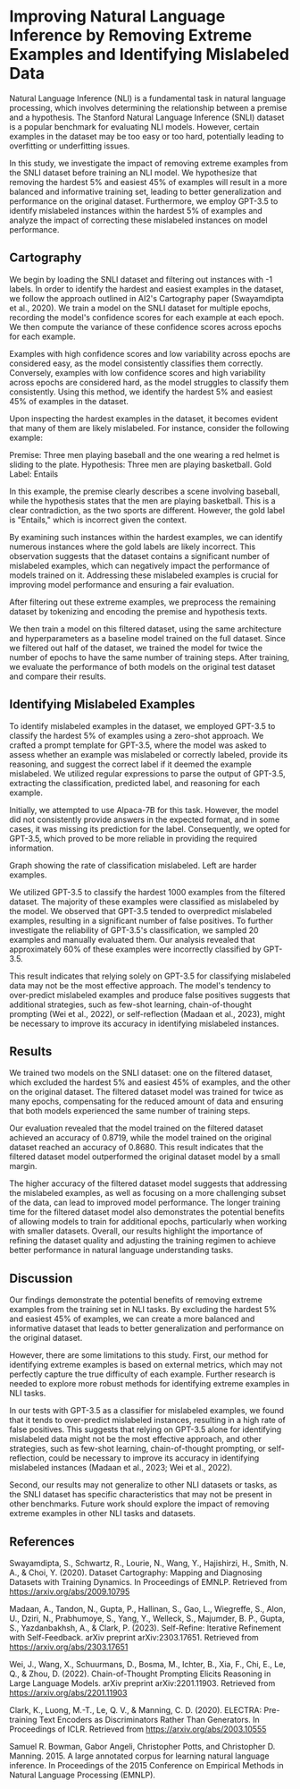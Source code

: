 # Improving Natural Language Inference by Removing Extreme Examples and Identifying Mislabeled Data

Natural Language Inference (NLI) is a fundamental task in natural language processing, which involves determining the relationship between a premise and a hypothesis. The Stanford Natural Language Inference (SNLI) dataset is a popular benchmark for evaluating NLI models. However, certain examples in the dataset may be too easy or too hard, potentially leading to overfitting or underfitting issues.

In this study, we investigate the impact of removing extreme examples from the SNLI dataset before training an NLI model. We hypothesize that removing the hardest 5% and easiest 45% of examples will result in a more balanced and informative training set, leading to better generalization and performance on the original dataset. Furthermore, we employ GPT-3.5 to identify mislabeled instances within the hardest 5% of examples and analyze the impact of correcting these mislabeled instances on model performance.


## Cartography

We begin by loading the SNLI dataset and filtering out instances with -1 labels. In order to identify the hardest and easiest examples in the dataset, we follow the approach outlined in AI2's Cartography paper (Swayamdipta et al., 2020). We train a model on the SNLI dataset for multiple epochs, recording the model's confidence scores for each example at each epoch. We then compute the variance of these confidence scores across epochs for each example.

Examples with high confidence scores and low variability across epochs are considered easy, as the model consistently classifies them correctly. Conversely, examples with low confidence scores and high variability across epochs are considered hard, as the model struggles to classify them consistently. Using this method, we identify the hardest 5% and easiest 45% of examples in the dataset.

Upon inspecting the hardest examples in the dataset, it becomes evident that many of them are likely mislabeled. For instance, consider the following example:

Premise: Three men playing baseball and the one wearing a red helmet is sliding to the plate.
Hypothesis: Three men are playing basketball.
Gold Label: Entails

In this example, the premise clearly describes a scene involving baseball, while the hypothesis states that the men are playing basketball. This is a clear contradiction, as the two sports are different. However, the gold label is "Entails," which is incorrect given the context.

By examining such instances within the hardest examples, we can identify numerous instances where the gold labels are likely incorrect. This observation suggests that the dataset contains a significant number of mislabeled examples, which can negatively impact the performance of models trained on it. Addressing these mislabeled examples is crucial for improving model performance and ensuring a fair evaluation.

After filtering out these extreme examples, we preprocess the remaining dataset by tokenizing and encoding the premise and hypothesis texts.

We then train a model on this filtered dataset, using the same architecture and hyperparameters as a baseline model trained on the full dataset. Since we filtered out half of the dataset, we trained the model for twice the number of epochs to have the same number of training steps. After training, we evaluate the performance of both models on the original test dataset and compare their results.



## Identifying Mislabeled Examples

To identify mislabeled examples in the dataset, we employed GPT-3.5 to classify the hardest 5% of examples using a zero-shot approach. We crafted a prompt template for GPT-3.5, where the model was asked to assess whether an example was mislabeled or correctly labeled, provide its reasoning, and suggest the correct label if it deemed the example mislabeled. We utilized regular expressions to parse the output of GPT-3.5, extracting the classification, predicted label, and reasoning for each example.

Initially, we attempted to use Alpaca-7B for this task. However, the model did not consistently provide answers in the expected format, and in some cases, it was missing its prediction for the label. Consequently, we opted for GPT-3.5, which proved to be more reliable in providing the required information.


Graph showing the rate of classification mislabeled. Left are harder examples.


We utilized GPT-3.5 to classify the hardest 1000 examples from the filtered dataset. The majority of these examples were classified as mislabeled by the model. We observed that GPT-3.5 tended to overpredict mislabeled examples, resulting in a significant number of false positives. To further investigate the reliability of GPT-3.5's classification, we sampled 20 examples and manually evaluated them. Our analysis revealed that approximately 60% of these examples were incorrectly classified by GPT-3.5.

This result indicates that relying solely on GPT-3.5 for classifying mislabeled data may not be the most effective approach. The model's tendency to over-predict mislabeled examples and produce false positives suggests that additional strategies, such as few-shot learning, chain-of-thought prompting (Wei et al., 2022), or self-reflection (Madaan et al., 2023), might be necessary to improve its accuracy in identifying mislabeled instances.



## Results

We trained two models on the SNLI dataset: one on the filtered dataset, which excluded the hardest 5% and easiest 45% of examples, and the other on the original dataset. The filtered dataset model was trained for twice as many epochs, compensating for the reduced amount of data and ensuring that both models experienced the same number of training steps.

Our evaluation revealed that the model trained on the filtered dataset achieved an accuracy of 0.8719, while the model trained on the original dataset reached an accuracy of 0.8680. This result indicates that the filtered dataset model outperformed the original dataset model by a small margin.

The higher accuracy of the filtered dataset model suggests that addressing the mislabeled examples, as well as focusing on a more challenging subset of the data, can lead to improved model performance. The longer training time for the filtered dataset model also demonstrates the potential benefits of allowing models to train for additional epochs, particularly when working with smaller datasets. Overall, our results highlight the importance of refining the dataset quality and adjusting the training regimen to achieve better performance in natural language understanding tasks.



## Discussion

Our findings demonstrate the potential benefits of removing extreme examples from the training set in NLI tasks. By excluding the hardest 5% and easiest 45% of examples, we can create a more balanced and informative dataset that leads to better generalization and performance on the original dataset.

However, there are some limitations to this study. First, our method for identifying extreme examples is based on external metrics, which may not perfectly capture the true difficulty of each example. Further research is needed to explore more robust methods for identifying extreme examples in NLI tasks.

In our tests with GPT-3.5 as a classifier for mislabeled examples, we found that it tends to over-predict mislabeled instances, resulting in a high rate of false positives. This suggests that relying on GPT-3.5 alone for identifying mislabeled data might not be the most effective approach, and other strategies, such as few-shot learning, chain-of-thought prompting, or self-reflection, could be necessary to improve its accuracy in identifying mislabeled instances (Madaan et al., 2023; Wei et al., 2022).

Second, our results may not generalize to other NLI datasets or tasks, as the SNLI dataset has specific characteristics that may not be present in other benchmarks. Future work should explore the impact of removing extreme examples in other NLI tasks and datasets.


## References

Swayamdipta, S., Schwartz, R., Lourie, N., Wang, Y., Hajishirzi, H., Smith, N. A., & Choi, Y. (2020). Dataset Cartography: Mapping and Diagnosing Datasets with Training Dynamics. In Proceedings of EMNLP. Retrieved from https://arxiv.org/abs/2009.10795

Madaan, A., Tandon, N., Gupta, P., Hallinan, S., Gao, L., Wiegreffe, S., Alon, U., Dziri, N., Prabhumoye, S., Yang, Y., Welleck, S., Majumder, B. P., Gupta, S., Yazdanbakhsh, A., & Clark, P. (2023). Self-Refine: Iterative Refinement with Self-Feedback. arXiv preprint arXiv:2303.17651. Retrieved from https://arxiv.org/abs/2303.17651 

Wei, J., Wang, X., Schuurmans, D., Bosma, M., Ichter, B., Xia, F., Chi, E., Le, Q., & Zhou, D. (2022). Chain-of-Thought Prompting Elicits Reasoning in Large Language Models. arXiv preprint arXiv:2201.11903. Retrieved from https://arxiv.org/abs/2201.11903

Clark, K., Luong, M.-T., Le, Q. V., & Manning, C. D. (2020). ELECTRA: Pre-training Text Encoders as Discriminators Rather Than Generators. In Proceedings of ICLR. Retrieved from https://arxiv.org/abs/2003.10555 

Samuel R. Bowman, Gabor Angeli, Christopher Potts, and Christopher D. Manning. 2015. A large annotated corpus for learning natural language inference. In Proceedings of the 2015 Conference on Empirical Methods in Natural Language Processing (EMNLP).
